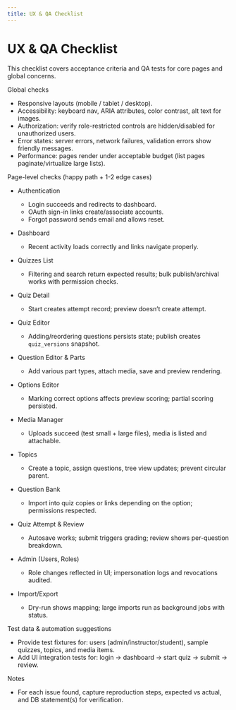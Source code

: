 ```yaml
---
title: UX & QA Checklist
---
```


# UX & QA Checklist

This checklist covers acceptance criteria and QA tests for core pages and global concerns.

Global checks
- Responsive layouts (mobile / tablet / desktop).
- Accessibility: keyboard nav, ARIA attributes, color contrast, alt text for images.
- Authorization: verify role-restricted controls are hidden/disabled for unauthorized users.
- Error states: server errors, network failures, validation errors show friendly messages.
- Performance: pages render under acceptable budget (list pages paginate/virtualize large lists).

Page-level checks (happy path + 1-2 edge cases)

- Authentication
  - Login succeeds and redirects to dashboard.
  - OAuth sign-in links create/associate accounts.
  - Forgot password sends email and allows reset.

- Dashboard
  - Recent activity loads correctly and links navigate properly.

- Quizzes List
  - Filtering and search return expected results; bulk publish/archival works with permission checks.

- Quiz Detail
  - Start creates attempt record; preview doesn’t create attempt.

- Quiz Editor
  - Adding/reordering questions persists state; publish creates `quiz_versions` snapshot.

- Question Editor & Parts
  - Add various part types, attach media, save and preview rendering.

- Options Editor
  - Marking correct options affects preview scoring; partial scoring persisted.

- Media Manager
  - Uploads succeed (test small + large files), media is listed and attachable.

- Topics
  - Create a topic, assign questions, tree view updates; prevent circular parent.

- Question Bank
  - Import into quiz copies or links depending on the option; permissions respected.

- Quiz Attempt & Review
  - Autosave works; submit triggers grading; review shows per-question breakdown.

- Admin (Users, Roles)
  - Role changes reflected in UI; impersonation logs and revocations audited.

- Import/Export
  - Dry-run shows mapping; large imports run as background jobs with status.

Test data & automation suggestions
- Provide test fixtures for: users (admin/instructor/student), sample quizzes, topics, and media items.
- Add UI integration tests for: login -> dashboard -> start quiz -> submit -> review.

Notes
- For each issue found, capture reproduction steps, expected vs actual, and DB statement(s) for verification.
